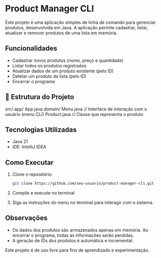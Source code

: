 # Product Manager CLI 
Este projeto é uma aplicação simples de linha de comando para gerenciar produtos, desenvolvida em Java. A aplicação permite cadastrar, listar, atualizar e remover produtos de uma lista em memória.

## Funcionalidades
- Cadastrar novos produtos (nome, preço e quantidade)
- Listar todos os produtos registrados
- Atualizar dados de um produto existente (pelo ID)
- Deletar um produto da lista (pelo ID)
- Encerrar o programa

## 🧱 Estrutura do Projeto
src/
app/
App.java
domain/
Menu.java // Interface de interação com o usuário (menu CLI)
Product.java // Classe que representa o produto

## Tecnologias Utilizadas
- Java 21
- IDE: IntelliJ IDEA

## Como Executar
1. Clone o repositório:
   ```bash
   git clone https://github.com/seu-usuario/product-manager-cli.git
   
2. Compile e execute no terminal

3. Siga as instruções do menu no terminal para interagir com o sistema.

## Observações
- Os dados dos produtos são armazenados apenas em memória. Ao encerrar o programa, todas as informações serão perdidas.
- A geração de IDs dos produtos é automática e incremental.

Este projeto é de uso livre para fins de aprendizado e experimentação.
